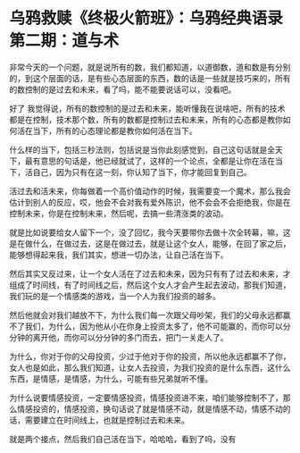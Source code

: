 # 乌鸦救赎《终极火箭班》：乌鸦经典语录 第二期：道与术

非常今天的一个问题，就是说所有的数，我们都知道，以道御数，道和数是有分别的，到这个层面的话，是有些心态层面的东西，数的话是一些就是技巧来的，所有的数控制的是过去和未来，看了吗，能不能要说话可以，没看吧。

好了 我觉得说，所有的数控制的是过去和未来，能听懂我在说啥吧，所有的技术都是在控制，技术那个数，所有的数都是控制过去和未来，所有的心态都是教你如何活在当下，所有的心态理论都是教你如何活在当下。

什么样的当下，包括三秒法则，包括说是当你此刻感觉到，自己这句话就是全天下，最有意思的句话是，他已经就试了，这样的一个论点，全都是让你在活在当下，活自己，因为只有在这一刻，你认知了当下，你才能回复到自己。

活过去和活未来，你每做着一个高价值动作的时候，我需要变一个魔术，那么我会估计到别人的反应，哎，他会不会对我有爱外陈识，他不会会不会拒绝我，你是在控制未来，你是在控制未来，然后呢，去搞一些清涨类的波动。

就是比如说要给女人留下一个，没了回忆，我今天要带你去做十次全转幕，嘛，这是在做什么，在做过去，这是在做过去，就是让这个女人，能够，在回了家之后，能够想得起来我，我们其实，想进一切办法，让自己活在当下。

然后其实又反过来，让一个女人活在了过去和未来，因为只有有了过去和未来，才组成了时间线，有了时间线之后，然后这个女人才会产生起去波动，那我们知道，我们玩的是一个情感类的游戏，当一个人为我们投资的越多。

然后他就会对我们越放不下，为什么我们每一次跟父母吵架，我们的父母永远都赢不了我们，为什么，因为他从小在你身上投资太多了，他不可能赢的，而你可以分分钟的离开他，而你可以分分钟的多门而去，把门一关走人了。

为什么，你对于你的父母投资，少过于他对于你的投资，所以他永远都赢不了你，女人也是如此，那么我们知道，让女人去投资，为我们投资的是什么东西，这什么东西，是情感，是情感，为什么，可能有些兄弟就听不懂。

为什么说要情感投资，一定要情感投资，情感投资进不来，咱们能够控制不了，那么情感投资的，情感投资，换句话说了就是情感不动，就是情感不动，情感不动的话，需要建立在时间线上，也就是控制过去和未来。

就是两个接点，然后我们自己活在当下，哈哈哈，看到了吗，没有